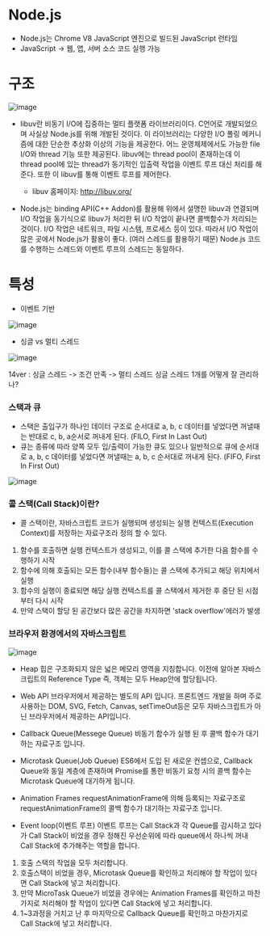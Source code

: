 # Node.js
+ Node.js는 Chrome V8 JavaScript 엔진으로 빌드된 JavaScript 런타임
+ JavaScript -> 웹, 앱, 서버 소스 코드 실행 가능

# 구조
![image](https://github.com/hanjhoon/Node.js/assets/121271030/de64780b-5cae-4c18-9ab1-4460a5e111ba)

+ libuv란 비동기 I/O에 집중하는 멀티 플랫폼 라이브러리이다. C언어로 개발되었으며 사실상 Node.js를 위해 개발된 것이다. 이 라이브러리는 다양한 I/O 폴링 메커니즘에 대한 단순한 추상화 이상의 기능을 제공한다. 어느 운영체제에서도 가능한 file I/O와 thread 기능 또한 제공된다. 
libuv에는 thread pool이 존재하는데 이 thread pool에 있는 thread가 동기적인 입출력 작업을 이벤트 루프 대신 처리를 해준다. 또한 이 libuv를 통해 이벤트 루프를 제어한다.
  + libuv 홈페이지: http://libuv.org/

+ Node.js는 binding API(C++ Addon)를 활용해 위에서 설명한 libuv과 연결되며 I/O 작업을 동기식으로 libuv가 처리한 뒤 I/O 작업이 끝나면 콜백함수가 처리되는 것이다.
I/O 작업은 네트워크, 파일 시스템, 프로세스 등이 있다.
따라서 I/O 작업이 많은 곳에서 Node.js가 활용이 좋다. (여러 스레드를 활용하기 때문)
Node.js 코드를 수행하는 스레드와 이벤트 루프의 스레드는 동일하다. 

# 특성
+ 이벤트 기반
  
![image](https://github.com/hanjhoon/Node.js/assets/121271030/a945de67-396f-43f5-9d3e-eff2a0b370fe)

+ 싱글 vs 멀티 스레드

![image](https://github.com/hanjhoon/Node.js/assets/121271030/89b726c7-d042-4023-837d-30b57b8a99f0)

14ver : 싱글 스레드 -> 조건 만족 -> 멀티 스레드
싱글 스레드 1개를 어떻게 잘 관리하나?


### 스택과 큐
+ 스택은 출입구가 하나인 데이터 구조로 순서대로 a, b, c 데이터를 넣었다면 꺼낼때는 반대로 c, b, a순서로 꺼내게 된다. (FILO, First In Last Out)
+ 큐는 종류에 따라 양쪽 모두 입/출력이 가능한 큐도 있으나 일반적으로 큐에 순서대로 a, b, c 데이터를 넣었다면 꺼낼때는 a, b, c 순서대로 꺼내게 된다. (FIFO, First In First Out)

![image](https://github.com/hanjhoon/Node.js/assets/121271030/f9b0abd3-b024-4ec4-b526-497d4da9efb0)



### 콜 스택(Call Stack)이란?
+ 콜 스택이란, 자바스크립트 코드가 실행되며 생성되는 실행 컨텍스트(Execution Context)를 저장하는 자료구조라 정의 할 수 있다.

1. 함수를 호출하면 실행 컨텍스트가 생성되고, 이를 콜 스택에 추가한 다음 함수를 수행하기 시작
2. 함수에 의해 호출되는 모든 함수(내부 함수들)는 콜 스택에 추가되고 해당 위치에서 실행
3. 함수의 실행이 종료되면 해당 실행 컨텍스트를 콜 스택에서 제거한 후 중단 된 시점부터 다시 시작
4. 만약 스택이 할당 된 공간보다 많은 공간을 차지하면 'stack overflow'에러가 발생


### 브라우저 환경에서의 자바스크립트
![image](https://github.com/hanjhoon/Node.js/assets/121271030/050623ce-f0c5-4eff-9017-4111d1d936d8)

+ Heap
힙은 구조화되지 않은 넓은 메모리 영역을 지칭합니다.
이전에 알아본 자바스크립트의 Reference Type 즉, 객체는 모두 Heap안에 할당됩니다.

+ Web API
브라우저에서 제공하는 별도의 API 입니다.
프론트엔드 개발을 하며 주로 사용하는 DOM, SVG, Fetch, Canvas, setTimeOut등은 모두 자바스크립트가 아닌 브라우저에서 제공하는 API입니다.

+ Callback Queue(Messege Queue)
비동기 함수가 실행 된 후 콜백 함수가 대기하는 자료구조 입니다.

+ Microtask Queue(Job Queue)
ES6에서 도입 된 새로운 컨셉으로, Callback Queue와 동일 계층에 존재하며 Promise를 통한 비동기 요청 시의 콜백 함수는 Microtask Queue에 대기하게 됩니다.

+ Animation Frames
requestAnimationFrame에 의해 등록되는 자료구조로 requestAnimationFrame의 콜백 함수가 대기하는 자료구조 입니다.

+ Event loop(이벤트 루프)
이벤트 루프는 Call Stack과 각 Queue를 감시하고 있다가 Call Stack이 비었을 경우 정해진 우선순위에 따라 queue에서 하나씩 꺼내 Call Stack에 추가해주는 역할을 합니다.

1. 호출 스택의 작업을 모두 처리합니다.
2. 호출스택이 비었을 경우, Microtask Queue를 확인하고 처리해야 할 작업이 있다면 Call Stack에 넣고 처리합니다.
3. 만약 MicroTask Queue가 비었을 경우에는 Animation Frames를 확인하고 마찬가지로 처리해야 할 작업이 있다면 Call Stack에 넣고 처리합니다.
4. 1~3과정을 거치고 난 후 마지막으로 Callback Queue를 확인하고 마찬가지로 Call Stack에 넣고 처리합니다.













